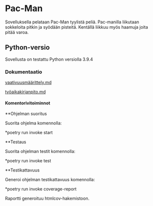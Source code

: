 # Pac-Man

Sovelluksella pelataan Pac-Man tyylistä peliä. Pac-manilla liikutaan sokkeloita pitkin ja syödään pisteitä.
Kentällä liikkuu myös haamuja joita pitää varoa. 

## Python-versio

Sovellusta on testattu Python versiolla 3.9.4

### Dokumentaatio

[vaativuusmäärittely.md](https://github.com/anniliisal/ot-harjoitustyo/blob/master/dokumentaatio/vaativuusmäärittely.md)

[työaikakirjanpito.md](https://github.com/anniliisal/ot-harjoitustyo/blob/master/dokumentaatio/tuntikirjanpito.md)

#### Komentorivitoiminnot

**Ohjelman suoritus

Suorita ohjelma komennolla:

*poetry run invoke start

**Testaus

Suorita ohjelman testit komennolla:

*poetry run invoke test

**Testikattavuus

Generoi ohjelman testikattavuus komennolla:

*poetry run invoke coverage-report

Raportti generoituu htmlcov-hakemistoon.















